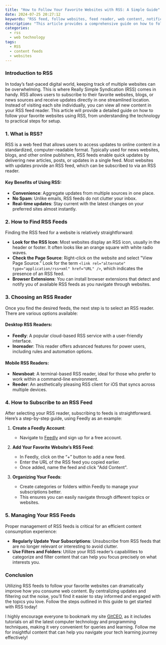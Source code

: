 ```yaml
---
title: "How to Follow Your Favorite Websites with RSS: A Simple Guide"
date: 2024-07-25 20:27:12
keywords: "RSS feed, follow websites, feed reader, web content, notification"
description: "This article provides a comprehensive guide on how to follow your favorite websites using RSS feeds. Learn what RSS is, how it works, and step-by-step instructions on setting up an RSS reader to keep you updated with the latest content from your chosen sites. We will explore the benefits of using RSS for information gathering, the various types of RSS readers available, and how to effectively manage your feeds. By the end of this guide, you will be empowered to efficiently curate content that matters to you, fostering a well-organized and enjoyable online experience."
categories:
  - rss
  - web technology
tags:
  - RSS
  - content feeds
  - websites
---
```


### Introduction to RSS

In today’s fast-paced digital world, keeping track of multiple websites can be overwhelming. This is where Really Simple Syndication (RSS) comes in handy. RSS allows users to subscribe to their favorite websites, blogs, or news sources and receive updates directly in one streamlined location. Instead of visiting each site individually, you can view all new content in your RSS feed reader. This article will provide a detailed guide on how to follow your favorite websites using RSS, from understanding the technology to practical steps for setup.

<!-- more -->

### 1. What is RSS?

RSS is a web feed that allows users to access updates to online content in a standardized, computer-readable format. Typically used for news websites, blogs, and other online publishers, RSS feeds enable quick updates by delivering new articles, posts, or updates in a single feed. Most websites with updates provide an RSS feed, which can be subscribed to via an RSS reader. 

#### Key Benefits of Using RSS:
- **Convenience**: Aggregate updates from multiple sources in one place.
- **No Spam**: Unlike emails, RSS feeds do not clutter your inbox.
- **Real-time updates**: Stay current with the latest changes on your preferred sites almost instantly.

### 2. How to Find RSS Feeds

Finding the RSS feed for a website is relatively straightforward:

- **Look for the RSS Icon**: Most websites display an RSS icon, usually in the header or footer. It often looks like an orange square with white radio waves.
- **Check the Page Source**: Right-click on the website and select "View Page Source.” Look for the term `<link rel="alternate" type="application/rss+xml" href="URL" />`, which indicates the presence of an RSS feed.
- **Browser Extensions**: You can install browser extensions that detect and notify you of available RSS feeds as you navigate through websites.

### 3. Choosing an RSS Reader

Once you find the desired feeds, the next step is to select an RSS reader. There are various options available:

#### Desktop RSS Readers:
- **Feedly**: A popular cloud-based RSS service with a user-friendly interface.
- **Inoreader**: This reader offers advanced features for power users, including rules and automation options.

#### Mobile RSS Readers:
- **Newsboat**: A terminal-based RSS reader, ideal for those who prefer to work within a command-line environment.
- **Reeder**: An aesthetically pleasing RSS client for iOS that syncs across multiple devices.

### 4. How to Subscribe to an RSS Feed

After selecting your RSS reader, subscribing to feeds is straightforward. Here’s a step-by-step guide, using Feedly as an example:

1. **Create a Feedly Account**:
   - Navigate to [Feedly](https://feedly.com) and sign up for a free account.

2. **Add Your Favorite Website’s RSS Feed**:
   - In Feedly, click on the “+” button to add a new feed.
   - Enter the URL of the RSS feed you copied earlier.
   - Once added, name the feed and click "Add Content".

3. **Organizing Your Feeds**:
   - Create categories or folders within Feedly to manage your subscriptions better.
   - This ensures you can easily navigate through different topics or websites.

### 5. Managing Your RSS Feeds

Proper management of RSS feeds is critical for an efficient content consumption experience:

- **Regularly Update Your Subscriptions**: Unsubscribe from RSS feeds that are no longer relevant or interesting to avoid clutter.
- **Use Filters and Folders**: Utilize your RSS reader’s capabilities to categorize and filter content that can help you focus precisely on what interests you.

### Conclusion

Utilizing RSS feeds to follow your favorite websites can dramatically improve how you consume web content. By centralizing updates and filtering out the noise, you’ll find it easier to stay informed and engaged with the topics you love. Follow the steps outlined in this guide to get started with RSS today!

I highly encourage everyone to bookmark my site [GitCEO](https://gitceo.com), as it includes tutorials on all the latest computer technology and programming techniques, making it very convenient for queries and learning. Follow me for insightful content that can help you navigate your tech learning journey effectively!